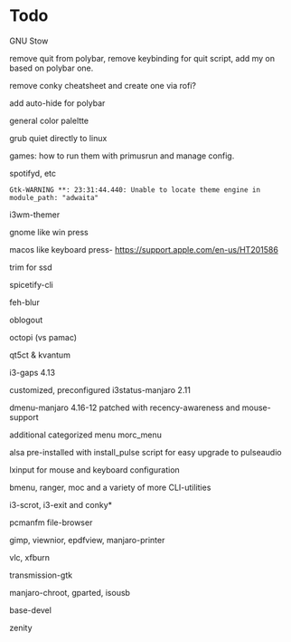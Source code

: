 # Todo

GNU Stow

remove quit from polybar, remove keybinding for quit script, add my on based on polybar one.

remove conky cheatsheet and create one via rofi?

add auto-hide for polybar

general color paleltte

grub quiet directly to linux

games: how to run them with primusrun and manage config.

spotifyd, etc

`Gtk-WARNING **: 23:31:44.440: Unable to locate theme engine in module_path: "adwaita"`

i3wm-themer

gnome like win press

macos like keyboard press- https://support.apple.com/en-us/HT201586

trim for ssd

spicetify-cli

feh-blur

oblogout

octopi (vs pamac)

qt5ct & kvantum

i3-gaps 4.13

customized, preconfigured i3status-manjaro 2.11

dmenu-manjaro 4.16-12 patched with recency-awareness and mouse-support

additional categorized menu morc_menu

alsa pre-installed with install_pulse script for easy upgrade to pulseaudio

lxinput for mouse and keyboard configuration

bmenu, ranger, moc and a variety of more CLI-utilities

i3-scrot, i3-exit and conky*

pcmanfm file-browser

gimp, viewnior, epdfview, manjaro-printer

vlc, xfburn

transmission-gtk

manjaro-chroot, gparted, isousb

base-devel

zenity

